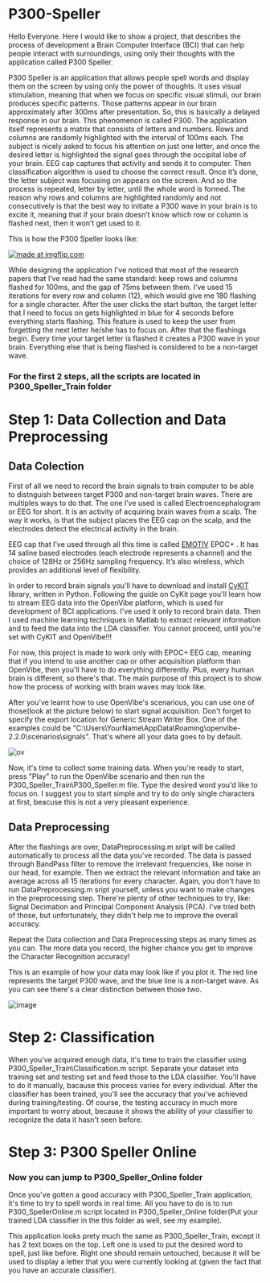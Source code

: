 # P300-Speller
Hello Everyone. Here I would like to show a project, that describes the process of development a Brain Computer Interface (BCI) that can help people interact with surroundings, using only their thoughts with the application called P300 Speller.

P300 Speller is an application that allows people spell words and display them on the screen by using only the power of thoughts. It uses visual stimulation, meaning that when we focus on specific visual stimuli, our brain produces specific patterns. Those patterns appear in our brain approximately after 300ms after presentation. So, this is basically a delayed response in our brain. This phenomenon is called P300. The application itself represents a matrix that consists of letters and numbers. Rows and columns are randomly highlighted with the interval of 100ms each. The subject is nicely asked to focus his attention on just one letter, and once the desired letter is highlighted the signal goes through the occipital lobe of your brain. EEG cap captures that activity and sends it to computer. Then classification algorithm is used to choose the correct result. Once it’s done, the letter subject was focusing on appears on the screen. And so the process is repeated, letter by letter, until the whole word is formed. The reason why rows and columns are highlighted randomly and not consecutively is that the best way to initiate a P300 wave in your brain is to excite it, meaning that if your brain doesn’t know which row or column is flashed next, then it won’t get used to it. 

  This is how the P300 Speller looks like:

  <a href="https://imgflip.com/gif/30rktl"><img src="https://i.imgflip.com/30rktl.gif" title="made at imgflip.com"/></a>

While designing the application I've noticed that most of the research papers that I’ve read had  the same standard: keep rows and columns flashed for 100ms, and the gap of 75ms between them. I’ve used 15 iterations for every row and column (12), which would give me 180 flashing for a single character. After the user clicks the start button, the target letter that I need to focus on gets highlighted in blue for 4 seconds before everything starts flashing. This feature is used to keep the user from forgetting the next letter he/she has to focus on. After that the flashings begin. Every time your target letter is flashed it creates a P300 wave in your brain. Everything else that is being flashed is considered to be a non-target wave. 

### For the first 2 steps, all the scripts are located in P300_Speller_Train folder

# Step 1: Data Collection and Data Preprocessing
## Data Colection

First of all we need to record the brain signals to train computer to be able to distnguish between target P300 and non-target brain waves. There are multiples ways to do that. The one I’ve used is called Electroencephalogram or EEG for short. It is an activity of acquiring brain waves from a scalp. The way it works, is that the subject places the EEG cap on the scalp, and the electrodes detect the electrical activity in the brain.

EEG cap that I’ve used through all this time is called [EMOTIV](https://www.emotiv.com/) EPOC+ . It has 14 saline based electrodes (each electrode represents a channel) and the choice of 128Hz or 256Hz sampling frequency. It’s also wireless, which provides an additional level of flexibility.

In order to record brain signals you'll have to download and install [CyKIT](https://github.com/CymatiCorp/CyKit) library, written in Python. Following the guide on CyKit page you'll learn how to stream EEG data into the OpenVibe platform, which is used for development of BCI applications. I've used it only to record brain data. Then I used machine learning techniques in Matlab to extract relevant information and to feed the data into the LDA classifier. You cannot proceed, until you're set with CyKIT and OpenVibe!!! 

For now, this project is made to work only with EPOC+ EEG cap, meaning that if you intend to use another cap or other acquisition platform than OpenVibe, then you'll have to do everything differently. Plus, every human brain is different, so there's that. The main purpose of this project is to show how the process of working with brain waves may look like.

After you've learnt how to use OpenVibe's scenarious, you can use one of those(look at the picture below) to start signal acquisition. Don't forget to specify the export location for Generic Stream Writer Box. One of the examples could be
"C:\Users\YourName\AppData\Roaming\openvibe-2.2.0\scenarios\signals\". That's where all your data goes to by default.

![ov](https://user-images.githubusercontent.com/38896324/57587361-d4483680-74d1-11e9-8e75-96c0ab5aa25c.png)

Now, it's time to collect some training data. When you're ready to start, press "Play" to run the OpenVibe scenario and then run the P300_Speller_Train\P300_Speller.m file. Type the desired word you'd like to focus on. I suggest you to start simple and try to do only single characters at first, beacuse this is not a very pleasant experience.

## Data Preprocessing
After the flashings are over, DataPreprocessing.m sript will be called automatically to process all the data you've recorded. The data is passed through BandPass filter to remove the irrelevant frequencies, like noise in our head, for example. Then we extract the relevant information and take an average across all 15 iterations for every character. Again, you don't have to run DataPreprocessing.m sript yourself, unless you want to make changes in the preprocessing step. There're plenty of other techniques to try, like: Signal Decimation and Principal Component Analysis (PCA). I've tried both of those, but unfortunately, they didn't help me to improve the overall accuracy.

Repeat the Data collection and Data Preprocessing steps as many times as you can. The more data you record, the higher chance you get to improve the Character Recognition accuracy!

This is an example of how your data may look like if you plot it. The red line represents the target P300 wave, and the blue line is a non-target wave. As you can see there's a clear distinction between those two.

![image](https://user-images.githubusercontent.com/38896324/57587828-8c2d1200-74d9-11e9-83e8-79b82e3996de.png)

# Step 2: Classification

When you've acquired enough data, it's time to train the classifier using P300_Speller_Train\Classification.m script. Separate your dataset into training set and testing set and feed those to the LDA classifier. You'll have to do it manually, bacause this process varies for every individual. After the classifier has been trained, you'll see the accuracy that you've achieved during training/testing. Of course, the testing accuracy in much more important to worry about, because it shows the ability of your classifier to recognize the data it hasn't seen before.

# Step 3: P300 Speller Online
### Now you can jump to P300_Speller_Online folder

Once you've gotten a good accuracy with P300_Speller_Train application, it's time to try to spell words in real time. All you have to do is to run P300_SpellerOnline.m script located in P300_Speller_Online folder(Put your trained LDA classifier in the this folder as well, see my example). 

This application looks prety much the same as P300_Speller_Train, except it has 2 text boxes on the top. Left one is used to put the desired word to spell, just like before. Right one should remain untouched, because it will be used to display a letter that you were currently looking at (given the fact that you have an accurate classifier). 


